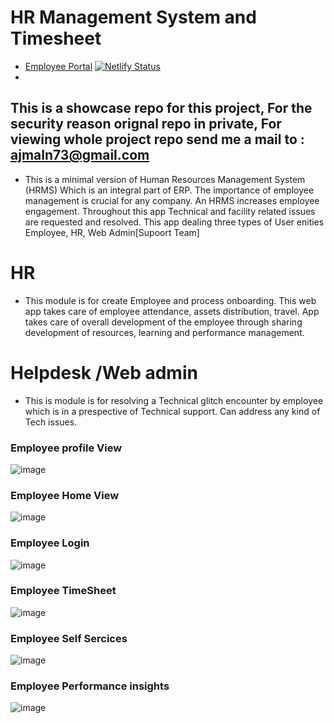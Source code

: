 # HR Management System and Timesheet
- [Employee Portal](https://hr-stack.xyz)
[![Netlify Status](https://api.netlify.com/api/v1/badges/c215a0b7-64ca-49d6-862b-3633c953dad9/deploy-status)](https://app.netlify.com/sites/hr-stack/deploys)
-
## This is a showcase repo for this project, For the security reason orignal repo in private, For viewing whole project repo send me a mail to : ajmaln73@gmail.com

- This is a  minimal version of Human Resources Management System (HRMS) Which is an integral part of ERP. The importance of employee management is crucial for any company. An HRMS increases employee engagement. Throughout this app Technical and facility related issues are  requested and resolved.
This app dealing three types of User enities Employee, HR, Web Admin[Supoort Team]

# HR 
- This module is for create Employee and  process onboarding. This web app takes care of employee attendance, assets distribution, travel. App takes care of overall development of the employee through sharing development of resources, learning and performance management.

# Helpdesk /Web admin
- This is module is for resolving a Technical glitch encounter by employee which is in a prespective of Technical support.
Can address any kind of Tech issues. 



### Employee profile View
![image](https://user-images.githubusercontent.com/84835379/150962266-5960ae73-e19b-412d-80ff-54fbd23df3a8.png)

### Employee Home View
![image](https://user-images.githubusercontent.com/84835379/150962376-e5e4c7e0-6be8-4d34-aa10-d46b91998ed6.png)

### Employee Login
![image](https://user-images.githubusercontent.com/84835379/150962481-d0318951-8783-42b2-858d-7944ec04a444.png)

### Employee TimeSheet
![image](https://user-images.githubusercontent.com/84835379/150962650-352b997f-e82d-41b1-9faa-ebe77b18785a.png)

### Employee Self Sercices
![image](https://user-images.githubusercontent.com/84835379/150962749-39235b03-69aa-49c6-b3ed-211173aecd69.png)

### Employee Performance insights
![image](https://user-images.githubusercontent.com/84835379/150962887-40d7730d-5923-4378-8ee4-07fa07fa495d.png)

